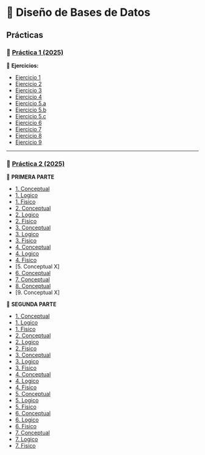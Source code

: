# 📌 **Diseño de Bases de Datos**

## **Prácticas**

### 📄 [Práctica 1 (2025)](https://github.com/caroalonso/DBD/blob/main/Pr%C3%A1cticas/Pr%C3%A1ctica%201/Pr%C3%A1ctica%201%202025%20.pdf)

🔹 **Ejercicios:**  
-  [Ejercicio 1](https://github.com/caroalonso/DBD/blob/main/Pr%C3%A1cticas/Pr%C3%A1ctica%201/Resoluci%C3%B3n%20Pr%C3%A1ctica/2025/tp1.1.jpg)
-  [Ejercicio 2](https://github.com/caroalonso/DBD/blob/main/Pr%C3%A1cticas/Pr%C3%A1ctica%201/Resoluci%C3%B3n%20Pr%C3%A1ctica/2025/tp1.2.jpg)
-  [Ejercicio 3](https://github.com/caroalonso/DBD/blob/main/Pr%C3%A1cticas/Pr%C3%A1ctica%201/Resoluci%C3%B3n%20Pr%C3%A1ctica/2025/tp1.3.jpg)
-  [Ejercicio 4](https://github.com/caroalonso/DBD/blob/main/Pr%C3%A1cticas/Pr%C3%A1ctica%201/Resoluci%C3%B3n%20Pr%C3%A1ctica/2025/tp1.4.jpg)
-  [Ejercicio 5.a](https://github.com/caroalonso/DBD/blob/main/Pr%C3%A1cticas/Pr%C3%A1ctica%201/Resoluci%C3%B3n%20Pr%C3%A1ctica/2025/tp1.5a.jpg)
-  [Ejercicio 5.b](https://github.com/caroalonso/DBD/blob/main/Pr%C3%A1cticas/Pr%C3%A1ctica%201/Resoluci%C3%B3n%20Pr%C3%A1ctica/2025/tp1.5b.jpg)
-  [Ejercicio 5.c](https://github.com/caroalonso/DBD/blob/main/Pr%C3%A1cticas/Pr%C3%A1ctica%201/Resoluci%C3%B3n%20Pr%C3%A1ctica/2025/tp1.5c.jpg)
-  [Ejercicio 6](https://github.com/caroalonso/DBD/blob/main/Pr%C3%A1cticas/Pr%C3%A1ctica%201/Resoluci%C3%B3n%20Pr%C3%A1ctica/2025/tp1.6.jpg)
-  [Ejercicio 7](https://github.com/caroalonso/DBD/blob/main/Pr%C3%A1cticas/Pr%C3%A1ctica%201/Resoluci%C3%B3n%20Pr%C3%A1ctica/2024/tp1.7.jpg)
-  [Ejercicio 8](https://github.com/caroalonso/DBD/blob/main/Pr%C3%A1cticas/Pr%C3%A1ctica%201/Resoluci%C3%B3n%20Pr%C3%A1ctica/2024/tp1.8.jpg)
-  [Ejercicio 9](https://github.com/caroalonso/DBD/blob/main/Pr%C3%A1cticas/Pr%C3%A1ctica%201/Resoluci%C3%B3n%20Pr%C3%A1ctica/2024/tp1.9.jpg)

---

### 📄 [Práctica 2 (2025)](https://github.com/caroalonso/DBD/blob/main/Pr%C3%A1cticas/Pr%C3%A1ctica%202/Pr%C3%A1ctica%202.pdf)

🔹 **PRIMERA PARTE** 
 - [1. Conceptual](https://github.com/caroalonso/DBD/blob/main/Pr%C3%A1cticas/Pr%C3%A1ctica%202/Resoluci%C3%B3n%20Pr%C3%A1ctica/Parte1/ejercicio1/conceptual_01.jpg) 
 - [1. Logico](https://github.com/caroalonso/DBD/blob/main/Pr%C3%A1cticas/Pr%C3%A1ctica%202/Resoluci%C3%B3n%20Pr%C3%A1ctica/Parte1/ejercicio1/logico_01.jpg)
 - [1. Fisico](https://github.com/caroalonso/DBD/blob/main/Pr%C3%A1cticas/Pr%C3%A1ctica%202/Resoluci%C3%B3n%20Pr%C3%A1ctica/Parte1/ejercicio1/fisico_01.jpg)
 - [2. Conceptual](https://github.com/caroalonso/DBD/blob/main/Pr%C3%A1cticas/Pr%C3%A1ctica%202/Resoluci%C3%B3n%20Pr%C3%A1ctica/Parte1/ejercicio2/conceptual_02.jpg)
 - [2. Logico](https://github.com/caroalonso/DBD/blob/main/Pr%C3%A1cticas/Pr%C3%A1ctica%202/Resoluci%C3%B3n%20Pr%C3%A1ctica/Parte1/ejercicio2/logico_02.jpg)
 - [2. Fisico](https://github.com/caroalonso/DBD/blob/main/Pr%C3%A1cticas/Pr%C3%A1ctica%202/Resoluci%C3%B3n%20Pr%C3%A1ctica/Parte1/ejercicio2/fisico_02.jpg)
 - [3. Conceptual](https://github.com/caroalonso/DBD/blob/main/Pr%C3%A1cticas/Pr%C3%A1ctica%202/Resoluci%C3%B3n%20Pr%C3%A1ctica/Parte1/ejercicio3/conceptual_03.jpg)
 - [3. Logico](https://github.com/caroalonso/DBD/blob/main/Pr%C3%A1cticas/Pr%C3%A1ctica%202/Resoluci%C3%B3n%20Pr%C3%A1ctica/Parte1/ejercicio3/logico_03.jpg)
 - [3. Fisico](https://github.com/caroalonso/DBD/blob/main/Pr%C3%A1cticas/Pr%C3%A1ctica%202/Resoluci%C3%B3n%20Pr%C3%A1ctica/Parte1/ejercicio3/fisico_03.jpg)
 - [4. Conceptual](https://github.com/caroalonso/DBD/blob/main/Pr%C3%A1cticas/Pr%C3%A1ctica%202/Resoluci%C3%B3n%20Pr%C3%A1ctica/Parte1/ejercicio4/conceptual_04.jpg) 
 - [4. Logico](https://github.com/caroalonso/DBD/blob/main/Pr%C3%A1cticas/Pr%C3%A1ctica%202/Resoluci%C3%B3n%20Pr%C3%A1ctica/Parte1/ejercicio4/logico_04.jpg)
 - [4. Fisico](https://github.com/caroalonso/DBD/blob/main/Pr%C3%A1cticas/Pr%C3%A1ctica%202/Resoluci%C3%B3n%20Pr%C3%A1ctica/Parte1/ejercicio4/fisico_04.jpg)
 - [5. Conceptual X] 
 - [6. Conceptual](https://github.com/caroalonso/DBD/blob/main/Pr%C3%A1cticas/Pr%C3%A1ctica%202/Resoluci%C3%B3n%20Pr%C3%A1ctica/Parte1/ejercicio6/conceptual_06.jpg)
 - [7. Conceptual](https://github.com/caroalonso/DBD/blob/main/Pr%C3%A1cticas/Pr%C3%A1ctica%202/Resoluci%C3%B3n%20Pr%C3%A1ctica/Parte1/ejercicio7/conceptual_07.jpg)
 - [8. Conceptual](https://github.com/caroalonso/DBD/blob/main/Pr%C3%A1cticas/Pr%C3%A1ctica%202/Resoluci%C3%B3n%20Pr%C3%A1ctica/Parte1/ejercicio8/conceptual_08.jpg)
 - [9. Conceptual X] 
  
 


🔹 **SEGUNDA PARTE** 

 - [1. Conceptual](https://github.com/caroalonso/DBD/blob/main/Pr%C3%A1cticas/Pr%C3%A1ctica%202/Resoluci%C3%B3n%20Pr%C3%A1ctica/Parte2/ejercicio1/1.conceptual.jpg) 
 - [1. Logico](https://github.com/caroalonso/DBD/blob/main/Pr%C3%A1cticas/Pr%C3%A1ctica%202/Resoluci%C3%B3n%20Pr%C3%A1ctica/Parte2/ejercicio1/1.logico.jpg)
 - [1. Fisico](https://github.com/caroalonso/DBD/blob/main/Pr%C3%A1cticas/Pr%C3%A1ctica%202/Resoluci%C3%B3n%20Pr%C3%A1ctica/Parte2/ejercicio1/1.fisico.jpg) 
 - [2. Conceptual](https://github.com/caroalonso/DBD/blob/main/Pr%C3%A1cticas/Pr%C3%A1ctica%202/Resoluci%C3%B3n%20Pr%C3%A1ctica/Parte2/ejercicio2/2.conceptual.jpg) 
 - [2. Logico](https://github.com/caroalonso/DBD/blob/main/Pr%C3%A1cticas/Pr%C3%A1ctica%202/Resoluci%C3%B3n%20Pr%C3%A1ctica/Parte2/ejercicio2/2.logico.jpg)
 - [2. Fisico](https://github.com/caroalonso/DBD/blob/main/Pr%C3%A1cticas/Pr%C3%A1ctica%202/Resoluci%C3%B3n%20Pr%C3%A1ctica/Parte2/ejercicio2/2.fisico.jpg) 
 - [3. Conceptual](https://github.com/caroalonso/DBD/blob/main/Pr%C3%A1cticas/Pr%C3%A1ctica%202/Resoluci%C3%B3n%20Pr%C3%A1ctica/Parte2/ejercicio3/3.conceptual.jpg) 
 - [3. Logico](https://github.com/caroalonso/DBD/blob/main/Pr%C3%A1cticas/Pr%C3%A1ctica%202/Resoluci%C3%B3n%20Pr%C3%A1ctica/Parte2/ejercicio3/3.logico.jpg)
 - [3. Fisico](https://github.com/caroalonso/DBD/blob/main/Pr%C3%A1cticas/Pr%C3%A1ctica%202/Resoluci%C3%B3n%20Pr%C3%A1ctica/Parte2/ejercicio3/3.fisico.jpg) 
 - [4. Conceptual](https://github.com/caroalonso/DBD/blob/main/Pr%C3%A1cticas/Pr%C3%A1ctica%202/Resoluci%C3%B3n%20Pr%C3%A1ctica/Parte2/ejercicio4/4.conceptual.jpg) 
 - [4. Logico](https://github.com/caroalonso/DBD/blob/main/Pr%C3%A1cticas/Pr%C3%A1ctica%202/Resoluci%C3%B3n%20Pr%C3%A1ctica/Parte2/ejercicio4/4.logico.jpg)
 - [4. Fisico](https://github.com/caroalonso/DBD/blob/main/Pr%C3%A1cticas/Pr%C3%A1ctica%202/Resoluci%C3%B3n%20Pr%C3%A1ctica/Parte2/ejercicio4/4.fisico.jpg) 
 - [5. Conceptual](https://github.com/caroalonso/DBD/blob/main/Pr%C3%A1cticas/Pr%C3%A1ctica%202/Resoluci%C3%B3n%20Pr%C3%A1ctica/Parte2/ejercicio5/5.conceptual.jpg) 
 - [5. Logico](https://github.com/caroalonso/DBD/blob/main/Pr%C3%A1cticas/Pr%C3%A1ctica%202/Resoluci%C3%B3n%20Pr%C3%A1ctica/Parte2/ejercicio5/5.logico.jpg)
 - [5. Fisico](https://github.com/caroalonso/DBD/blob/main/Pr%C3%A1cticas/Pr%C3%A1ctica%202/Resoluci%C3%B3n%20Pr%C3%A1ctica/Parte2/ejercicio5/5.fisico.jpg) 
 - [6. Conceptual](https://github.com/caroalonso/DBD/blob/main/Pr%C3%A1cticas/Pr%C3%A1ctica%202/Resoluci%C3%B3n%20Pr%C3%A1ctica/Parte2/ejercicio6/6.conceptual.jpg) 
 - [6. Logico](https://github.com/caroalonso/DBD/blob/main/Pr%C3%A1cticas/Pr%C3%A1ctica%202/Resoluci%C3%B3n%20Pr%C3%A1ctica/Parte2/ejercicio6/6.logico.jpg)
 - [6. Fisico](https://github.com/caroalonso/DBD/blob/main/Pr%C3%A1cticas/Pr%C3%A1ctica%202/Resoluci%C3%B3n%20Pr%C3%A1ctica/Parte2/ejercicio6/6.fisico.jpg) 
 - [7. Conceptual](https://github.com/caroalonso/DBD/blob/main/Pr%C3%A1cticas/Pr%C3%A1ctica%202/Resoluci%C3%B3n%20Pr%C3%A1ctica/Parte2/ejercicio7/7.conceptual.jpg) 
 - [7. Logico](https://github.com/caroalonso/DBD/blob/main/Pr%C3%A1cticas/Pr%C3%A1ctica%202/Resoluci%C3%B3n%20Pr%C3%A1ctica/Parte2/ejercicio7/7.logico.jpg)
 - [7. Fisico](https://github.com/caroalonso/DBD/blob/main/Pr%C3%A1cticas/Pr%C3%A1ctica%202/Resoluci%C3%B3n%20Pr%C3%A1ctica/Parte2/ejercicio7/7.fisico.jpg) 



